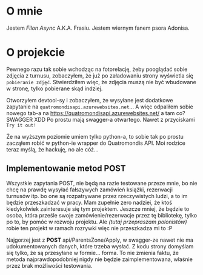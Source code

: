 # O mnie
Jestem *Filon Async* A.K.A. Frasiu.
Jestem wiernym fanem psora Adonisa.

# O projekcie
Pewnego razu tak sobie wchodząc na fotorelację, żeby pooglądać sobie zdjęcia z turnusu, zobaczyłem, że już po załadowaniu strony wyświetla się `pobieranie zdjęć`.
Stwierdziłem więc, że zdjęcia muszą nie być wbudowane w stronę, tylko pobierane skąd indziej.

Otworzyłem devtool-sy i zobaczyłem, że wysyłane jest dodatkowe zapytanie na `quatromondisapi.azurewebsites.net`...
A więc odpaliłem sobie nowego tab-a na https://quatromondisapi.azurewebsites.net/ a tam co? SWAGGER XDD
Po prostu mają swagger-a otwartego. Nawet z przyciskami `Try it out!`

Że na wyższym poziomie umiem tylko python-a, to sobie tak po prostu zacząłem robić w python-ie wrapper do Quatromondis API.
Moi rodzice teraz myślą, że hackuję, no ale cóż...

## Implementowanie metod POST
Wszystkie zapytania POST, nie będą na razie testowane przeze mnie, bo nie chcę na prawdę wysyłać fałszywych zamówień książki, rezerwacji turnusów itp. bo one są rozpatrywane przez rzeczywistych ludzi, a to im będzie przeszkadzać w pracy. 
Mam zupełnie zero nadziei, że ktoś kiedykolwiek zainteresuje się tym projektem.
Jeszcze mniej, że będzie to osoba, która prześle swoje zamówienie/rezerwacje przez tę bibliotekę, tylko po to, by pomóc w rozwoju projektu.
Ale *(tutaj przepraszam polonistów)* robie ten projekt w ramach rozrywki więc nie przeszkadza mi to :P 

Najgorzej jest z **POST** api/ParentsZone/Apply, w swagger-ze nawet nie ma udokumentowanych danych, które trzeba wysłać.
Z kodu strony domyślam się tylko, że są przesyłane w formie... forma.
To nie zmienia faktu, że metoda najprawdopodobniej nigdy nie będzie zaimplementowana, właśnie przez brak możliwości testowania.

